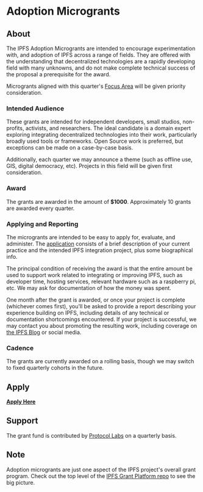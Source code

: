# Adoption Microgrants

## About

The IPFS Adoption Microgrants are intended to encourage experimentation with, and adoption of IPFS across a range of fields. They are offered with the understanding that decentralized technologies are a rapidly developing field with many unknowns, and do not make complete technical success of the proposal a prerequisite for the award.

Microgrants aligned with this quarter's [Focus Area](FOCUS.md) will be given priority consideration.

### Intended Audience
These grants are intended for independent developers, small studios, non-profits, activists, and researchers. The ideal candidate is a domain expert exploring integrating decentralized technologies into their work, particularly broadly used tools or frameworks. Open Source work is preferred, but exceptions can be made on a case-by-case basis.

Additionally, each quarter we may announce a theme (such as offline use, GIS, digital democracy, etc). Projects in this field will be given first consideration.

### Award
The grants are awarded in the amount of **$1000**. Approximately 10 grants are awarded every quarter.

### Applying and Reporting
The microgrants are intended to be easy to apply for, evaluate, and administer. The [application](../../issues/new?assignees=parkan&labels=microgrant&template=microgrant.md&title=%5BMICROGRANT%5D+%3CYour+Title+Here%3E) consists of a brief description of your current practice and the intended IPFS integration project, plus some biographical info.

The principal condition of receiving the award is that the entire amount be used to support work related to integrating or improving IPFS, such as developer time, hosting services, relevant hardware such as a raspberry pi, etc. We may ask for documentation of how the money was spent. 

One month after the grant is awarded, or once your project is complete (whichever comes first), you'll be asked to provide a report describing your experience building on IPFS, including details of any technical or documentation shortcomings encountered. If your project is successful, we may contact you about promoting the resulting work, including coverage on [the IPFS Blog](https://blog.ipfs.io/) or social media.


### Cadence
The grants are currently awarded on a rolling basis, though we may switch to fixed quarterly cohorts in the future.

## Apply

[**Apply Here**](https://github.com/protocol/ipfs-grants/issues/new?assignees=parkan&labels=microgrant&template=microgrant.md&title=%5BMICROGRANT%5D+%3CYour+Title+Here%3E)

## Support
The grant fund is contributed by [Protocol Labs](https://protocol.ai/) on a quarterly basis.

## Note
Adoption microgrants are just one aspect of the IPFS project's overall grant program. Check out the top level of the [IPFS Grant Platform repo](https://github.com/ipfs/devgrants) to see the big picture.
